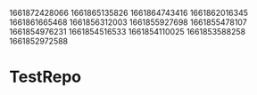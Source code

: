 1661872428066
1661865135826
1661864743416
1661862016345
1661861665468
1661856312003
1661855927698 
1661855478107
1661854976231
1661854516533
1661854110025
1661853588258
1661852972588
# TestRepo